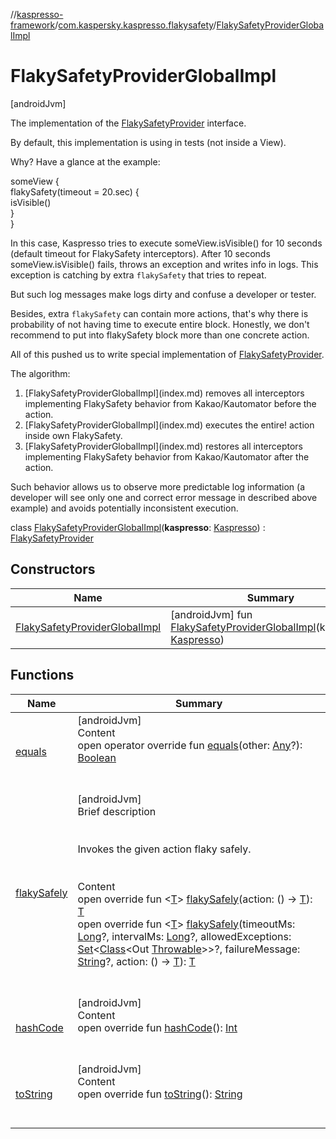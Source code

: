 //[kaspresso-framework](../../index.md)/[com.kaspersky.kaspresso.flakysafety](../index.md)/[FlakySafetyProviderGlobalImpl](index.md)



# FlakySafetyProviderGlobalImpl  
 [androidJvm] 



The implementation of the [FlakySafetyProvider](../-flaky-safety-provider/index.md) interface.



By default, this implementation is using in tests (not inside a View).



Why? Have a glance at the example:

someView {  
    flakySafety(timeout = 20.sec) {  
        isVisible()  
    }  
}

In this case, Kaspresso tries to execute someView.isVisible() for 10 seconds (default timeout for FlakySafety interceptors). After 10 seconds someView.isVisible() fails, throws an exception and writes info in logs. This exception is catching by extra ``flakySafety`` that tries to repeat.



But such log messages make logs dirty and confuse a developer or tester.



Besides, extra ``flakySafety`` can contain more actions, that's why there is probability of not having time to execute entire block. Honestly, we don't recommend to put into flakySafety block more than one concrete action.



All of this pushed us to write special implementation of [FlakySafetyProvider](../-flaky-safety-provider/index.md).



The algorithm:

<ol><li>[FlakySafetyProviderGlobalImpl](index.md) removes all interceptors implementing FlakySafety behavior from Kakao/Kautomator before the action.</li><li>[FlakySafetyProviderGlobalImpl](index.md) executes the entire! action inside own FlakySafety.</li><li>[FlakySafetyProviderGlobalImpl](index.md) restores all interceptors implementing FlakySafety behavior from Kakao/Kautomator after the action.</li></ol>

Such behavior allows us to observe more predictable log information (a developer will see only one and correct error message in described above example) and avoids potentially inconsistent execution.



class [FlakySafetyProviderGlobalImpl](index.md)(**kaspresso**: [Kaspresso](../../com.kaspersky.kaspresso.kaspresso/-kaspresso/index.md)) : [FlakySafetyProvider](../-flaky-safety-provider/index.md)   


## Constructors  
  
|  Name|  Summary| 
|---|---|
| [FlakySafetyProviderGlobalImpl](-flaky-safety-provider-global-impl.md)|  [androidJvm] fun [FlakySafetyProviderGlobalImpl](-flaky-safety-provider-global-impl.md)(kaspresso: [Kaspresso](../../com.kaspersky.kaspresso.kaspresso/-kaspresso/index.md))   <br>


## Functions  
  
|  Name|  Summary| 
|---|---|
| [equals](https://kotlinlang.org/api/latest/jvm/stdlib/kotlin/-any/equals.html)| [androidJvm]  <br>Content  <br>open operator override fun [equals](https://kotlinlang.org/api/latest/jvm/stdlib/kotlin/-any/equals.html)(other: [Any](https://kotlinlang.org/api/latest/jvm/stdlib/kotlin/-any/index.html)?): [Boolean](https://kotlinlang.org/api/latest/jvm/stdlib/kotlin/-boolean/index.html)  <br><br><br>
| [flakySafely](flaky-safely.md)| [androidJvm]  <br>Brief description  <br><br><br>Invokes the given action flaky safely.<br><br>  <br>Content  <br>open override fun <[T](flaky-safely.md)> [flakySafely](flaky-safely.md)(action: () -> [T](flaky-safely.md)): [T](flaky-safely.md)  <br>open override fun <[T](flaky-safely.md)> [flakySafely](flaky-safely.md)(timeoutMs: [Long](https://kotlinlang.org/api/latest/jvm/stdlib/kotlin/-long/index.html)?, intervalMs: [Long](https://kotlinlang.org/api/latest/jvm/stdlib/kotlin/-long/index.html)?, allowedExceptions: [Set](https://kotlinlang.org/api/latest/jvm/stdlib/kotlin.collections/-set/index.html)<[Class](https://developer.android.com/reference/kotlin/java/lang/Class.html)<Out [Throwable](https://kotlinlang.org/api/latest/jvm/stdlib/kotlin/-throwable/index.html)>>?, failureMessage: [String](https://kotlinlang.org/api/latest/jvm/stdlib/kotlin/-string/index.html)?, action: () -> [T](flaky-safely.md)): [T](flaky-safely.md)  <br><br><br>
| [hashCode](https://kotlinlang.org/api/latest/jvm/stdlib/kotlin/-any/hash-code.html)| [androidJvm]  <br>Content  <br>open override fun [hashCode](https://kotlinlang.org/api/latest/jvm/stdlib/kotlin/-any/hash-code.html)(): [Int](https://kotlinlang.org/api/latest/jvm/stdlib/kotlin/-int/index.html)  <br><br><br>
| [toString](https://kotlinlang.org/api/latest/jvm/stdlib/kotlin/-any/to-string.html)| [androidJvm]  <br>Content  <br>open override fun [toString](https://kotlinlang.org/api/latest/jvm/stdlib/kotlin/-any/to-string.html)(): [String](https://kotlinlang.org/api/latest/jvm/stdlib/kotlin/-string/index.html)  <br><br><br>

